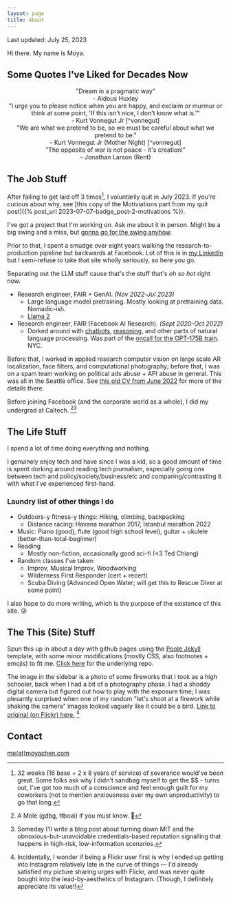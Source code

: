 ```yaml
---
layout: page
title: About
---
```

<span class="page-date"> Last updated: July 25, 2023 </span>

Hi there. My name is Moya.

## Some Quotes I've Liked for Decades Now 

<div class="message" style="text-align: center;">
  "Dream in a pragmatic way"
<br>- Aldous Huxley 
</div>

<div class="message" style="text-align: center;">
"I urge you to please notice when you are happy, and exclaim or murmur or think at some point, 'If this isn't nice, I don't know what is.'”
<br>- Kurt Vonnegut Jr [^vonnegut]
</div>

<div class="message" style="text-align: center;">
"We are what we pretend to be, so we must be careful about what we pretend to be."
<br>- Kurt Vonnegut Jr (Mother Night) [^vonnegut]
</div>

[^vonnegut]: My literary tastes as a high schooler is somewhat summed up as "required books for school, plus 'classics', plus a bunch of things by snarky old white dudes". I already liked Vonnegut then ("snarky old white dudes") but also had some solid opportunities to read more of his things in college, thanks to the old sci fi library in the Caltech SAC basement. I could also maybe include about a half-dozen Dune quotes, but those can be weird without context; Frank Herbert's writing style also leaves some... things to be desired. 
 
<div class="message" style="text-align: center;">
"The opposite of war is not peace - it's creation!"
<br>- Jonathan Larson (Rent) 
</div>


## The Job Stuff

After failing to get laid off 3 times[^layoff], I voluntarily quit in July 2023. If you're curious about why, see [this copy of the Motiviations part from my quit post]({% post_url 2023-07-07-badge_post-2-motivations %}).

[^layoff]: 32 weeks (16 base + 2 x 8 years of service) of severance would've been great. Some folks ask why I didn't sandbag myself to get the $$ - turns out, I've got too much of a conscience and feel enough guilt for my coworkers (not to mention anxiousness over my own unproductivity) to go that long.

I've got a project that I'm working on. Ask me about it in person. Might be a big swing and a miss, but [gonna go for the swing anyhow](https://kiwisbybeat.net/minus/part-37). 

Prior to that, I spent a smudge over eight years walking the research-to-production pipeline but backwards at Facebook. Lot of this is in [my LinkedIn](https://www.linkedin.com/in/moyachen/) but I semi-refuse to take that site wholly seriously, so here you go.

Separating out the LLM stuff cause that's the stuff that's <i>oh so hot</i> right now. 

* Research engineer, FAIR + GenAI. <i>(Nov 2022-Jul 2023)</i>
    * Large language model pretraining. Mostly looking at pretraining data. Nomadic-ish. 
    * [Llama 2](https://ai.meta.com/research/publications/llama-2-open-foundation-and-fine-tuned-chat-models/) 
* Research engineer, FAIR (Facebook AI Research). <i>(Sept 2020-Oct 2022)</i>
    * Dorked around with [chatbots](https://about.fb.com/news/2022/08/blenderbot-ai-chatbot-improves-through-conversation/), [reasoning](https://arxiv.org/abs/2212.07919), and other parts of natural language processing. Was part of the [oncall for the OPT-175B train](https://arxiv.org/abs/2205.01068). NYC.

Before that, I worked in applied research computer vision on large scale AR localization, face filters, and computational photography; before that, I was on a spam team working on political ads abuse + API abuse in general. This was all in the Seattle office. See [this old CV from June 2022](/public/mpchen_industry_cv___June_2020__From_academic_cv_nov_2019_.pdf) for more of the details there. 

Before joining Facebook (and the corporate world as a whole), I did my undergrad at Caltech. [^mole][^mit] 

[^mole]: A Mole (gdbg, ttboai) if you must know. :hugs:	  
[^mit]: Someday I'll write a blog post about turning down MIT[^yup] and the obnoxious-but-unavoidable credentials-based reputation signalling that happens in high-risk, low-information scenarios. 
[^yup]: Yup, got into both MIT + Caltech, and decided to turn down MIT cause the folks I happened to know there felt too normal. High schoolers be silly, lol. :upside_down_face: 

## The Life Stuff

I spend a lot of time doing everything and nothing.

I genuinely enjoy tech and have since I was a kid, so a good amount of time is spent dorking around reading tech journalism, especially going ons between tech and policy/society/business/etc and comparing/contrasting it with what I've experienced first-hand. 

### Laundry list of other things I do
* Outdoors-y fitness-y things: Hiking, climbing, backpacking
   * Distance racing: Havana marathon 2017, Istanbul marathon 2022
* Music: Piano (good), flute (good high school level), guitar + ukulele (better-than-total-beginner)
* Reading 
   * Mostly non-fiction, occasionally good sci-fi (<3 Ted Chiang)
* Random classes I've taken: 
   * Improv, Musical Improv, Woodworking
   * Wilderness First Responder (cert + recert)  
   * Scuba Diving (Advanced Open Water; will get this to Rescue Diver at some point) 


I also hope to do more writing, which is the purpose of the existence of this site. :stuck_out_tongue_winking_eye:	  

## The This (Site) Stuff

Spun this up in about a day with github pages using the [Poole Jekyll](https://github.com/poole/lanyon) template, with some minor modifications (mostly CSS, also footnotes + emojis) to fit me. [Click here](https://github.com/moyapchen/moyapchen.github.io) for the underlying repo.

The image in the sidebar is a photo of some fireworks that I took as a high schooler, back when I had a bit of a photography phase. I had a shoddy digital camera but figured out how to play with the exposure time; I was plesantly surprised when one of my random "let's shoot at a firework while shaking the camera" images looked vaguely like it could be a bird. [Link to original (on Flickr) here.](https://www.flickr.com/photos/randomnormality/2638292064/) [^flickr]

[^flickr]: Incidentally, I wonder if being a Flickr user first is why I ended up getting into Instagram relatively late in the curve of things [^sister] — I'd already satisfied my picture sharing urges with Flickr, and was never quite bought into the lead-by-aesthetics of Instagram. (Though, I definitely appreciate its value!)

[^sister]: ...and only as a result of it being the primary way to contact my little sister... God I hate the messaging app ecosystem fragmentation that exists right now. [^infinite_jest]

[^infinite_jest]: Incidentally, despite this unnecessary (and slightly over-the-top) usage of footnotes, I've never actually finished *Infinite Jest*. 

## Contact
[me(at)moyachen.com](mailto:me@moyachen.com)

